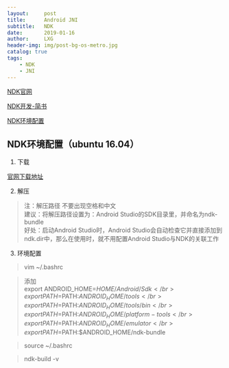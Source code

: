 ```yaml
---
layout:     post
title:      Android JNI
subtitle:   NDK
date:       2019-01-16
author:     LXG
header-img: img/post-bg-os-metro.jpg
catalog: true
tags:
    - NDK
    - JNI
---
```


[NDK官网](https://developer.android.com/ndk/)

[NDK开发-简书](https://www.jianshu.com/p/6332418b12b1)

[NDK环境配置](https://juejin.im/entry/5940fe588d6d810058b68e58)

## NDK环境配置（ubuntu 16.04）

1. 下载

[官网下载地址](https://developer.android.com/ndk/downloads/)

2. 解压

> 注：解压路径 不要出现空格和中文</br>
建议：将解压路径设置为：Android Studio的SDK目录里，并命名为ndk-bundle</br>
好处：启动Android Studio时，Android Studio会自动检查它并直接添加到ndk.dir中，那么在使用时，就不用配置Android Studio与NDK的关联工作

3. 环境配置

> vim ~/.bashrc

> 添加</br>
export ANDROID_HOME=$HOME/Android/Sdk</br>
export PATH=$PATH:$ANDROID_HOME/tools</br>
export PATH=$PATH:$ANDROID_HOME/tools/bin</br>
export PATH=$PATH:$ANDROID_HOME/platform-tools</br>
export PATH=$PATH:$ANDROID_HOME/emulator</br>
export PATH=$PATH:$ANDROID_HOME/ndk-bundle

> source ~/.bashrc

> ndk-build -v
